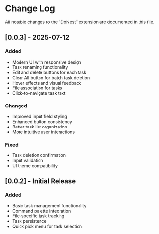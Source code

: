 # Change Log

All notable changes to the "DoNest" extension are documented in this file.

## [0.0.3] - 2025-07-12

### Added

- Modern UI with responsive design
- Task renaming functionality
- Edit and delete buttons for each task
- Clear All button for batch task deletion
- Hover effects and visual feedback
- File association for tasks
- Click-to-navigate task text

### Changed

- Improved input field styling
- Enhanced button consistency
- Better task list organization
- More intuitive user interactions

### Fixed

- Task deletion confirmation
- Input validation
- UI theme compatibility

## [0.0.2] - Initial Release

### Added

- Basic task management functionality
- Command palette integration
- File-specific task tracking
- Task persistence
- Quick pick menu for task selection
